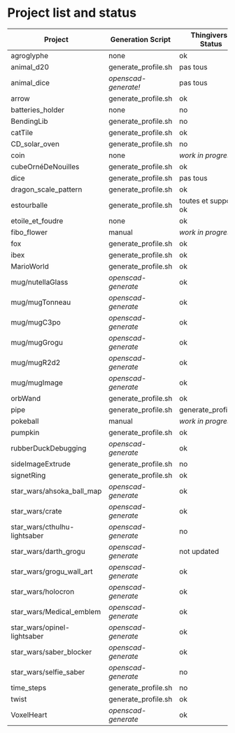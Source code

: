 # Project list and status

| Project                      | Generation Script    | Thingiverse Status   |
|------------------------------|----------------------|----------------------|
| agroglyphe                   | none                 | ok                   |
| animal_d20                   | generate_profile.sh  | pas tous             |
| animal_dice                  | *openscad-generate!* | pas tous             |
| arrow                        | generate_profile.sh  | ok                   |
| batteries_holder             | none                 | no                   |
| BendingLib                   | generate_profile.sh  | no                   |
| catTile                      | generate_profile.sh  | ok                   |
| CD_solar_oven                | generate_profile.sh  | no                   |
| coin                         | none                 | *work in progress*   |
| cubeOrnéDeNouilles           | generate_profile.sh  | ok                   |
| dice                         | generate_profile.sh  | pas tous             |
| dragon_scale_pattern         | generate_profile.sh  | ok                   |
| estourballe                  | generate_profile.sh  | toutes et support ok |
| etoile_et_foudre             | none                 | ok                   |
| fibo_flower                  | manual               | *work in progress*   |
| fox                          | generate_profile.sh  | ok                   |
| ibex                         | generate_profile.sh  | ok                   |
| MarioWorld                   | generate_profile.sh  | ok                   |
| mug/nutellaGlass             | *openscad-generate*  | ok                   |
| mug/mugTonneau               | *openscad-generate*  | ok                   |
| mug/mugC3po                  | *openscad-generate*  | ok                   |
| mug/mugGrogu                 | *openscad-generate*  | ok                   |
| mug/mugR2d2                  | *openscad-generate*  | ok                   |
| mug/mugImage                 | *openscad-generate*  | ok                   |
| orbWand                      | generate_profile.sh  | ok                   |
| pipe                         | generate_profile.sh  | generate_profile.sh  |
| pokeball                     | manual               | *work in progress*   |
| pumpkin                      | generate_profile.sh  | ok                   |
| rubberDuckDebugging          | *openscad-generate*  | ok                   |
| sideImageExtrude             | generate_profile.sh  | no                   |
| signetRing                   | generate_profile.sh  | ok                   |
| star_wars/ahsoka_ball_map    | *openscad-generate*  | ok                   |
| star_wars/crate              | *openscad-generate*  | ok                   |
| star_wars/cthulhu-lightsaber | *openscad-generate*  | no                   |
| star_wars/darth_grogu        | *openscad-generate*  | not updated          |
| star_wars/grogu_wall_art     | *openscad-generate*  | ok                   |
| star_wars/holocron           | *openscad-generate*  | ok                   |
| star_wars/Medical_emblem     | *openscad-generate*  | ok                   |
| star_wars/opinel-lightsaber  | *openscad-generate*  | ok                   |
| star_wars/saber_blocker      | *openscad-generate*  | ok                   |
| star_wars/selfie_saber       | *openscad-generate*  | no                   |
| time_steps                   | generate_profile.sh  | no                   |
| twist                        | generate_profile.sh  | ok                   |
| VoxelHeart                   | *openscad-generate*  | ok                   |
